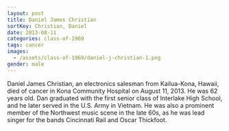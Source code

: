 ```yaml
---
layout: post
title: Daniel James Christian
sortKey: Christian, Daniel
date: 2013-08-11
categories: class-of-1969
tags: cancer
images:
  - /assets/class-of-1969/daniel-j-christian-1.png
gender: male
---
```

Daniel James Christian, an electronics salesman from Kailua-Kona, Hawaii, died of cancer in Kona Community Hospital on August 11, 2013.  He was 62 years old. Dan graduated with the first senior class of Interlake High School, and he later served in the U.S. Army in Vietnam.  He was also a prominent member of the Northwest music scene in the late 60s, as he was lead singer for the bands Cincinnati Rail and Oscar Thickfoot.